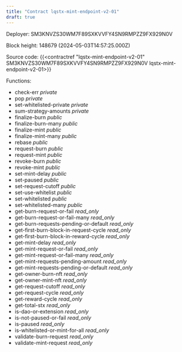 ```yaml
---
title: "Contract lqstx-mint-endpoint-v2-01"
draft: true
---
```

Deployer: SM3KNVZS30WM7F89SXKVVFY4SN9RMPZZ9FX929N0V


 



Block height: 148679 (2024-05-03T14:57:25.000Z)

Source code: {{<contractref "lqstx-mint-endpoint-v2-01" SM3KNVZS30WM7F89SXKVVFY4SN9RMPZZ9FX929N0V lqstx-mint-endpoint-v2-01>}}

Functions:

* check-err _private_
* pop _private_
* set-whitelisted-private _private_
* sum-strategy-amounts _private_
* finalize-burn _public_
* finalize-burn-many _public_
* finalize-mint _public_
* finalize-mint-many _public_
* rebase _public_
* request-burn _public_
* request-mint _public_
* revoke-burn _public_
* revoke-mint _public_
* set-mint-delay _public_
* set-paused _public_
* set-request-cutoff _public_
* set-use-whitelist _public_
* set-whitelisted _public_
* set-whitelisted-many _public_
* get-burn-request-or-fail _read_only_
* get-burn-request-or-fail-many _read_only_
* get-burn-requests-pending-or-default _read_only_
* get-first-burn-block-in-request-cycle _read_only_
* get-first-burn-block-in-reward-cycle _read_only_
* get-mint-delay _read_only_
* get-mint-request-or-fail _read_only_
* get-mint-request-or-fail-many _read_only_
* get-mint-requests-pending-amount _read_only_
* get-mint-requests-pending-or-default _read_only_
* get-owner-burn-nft _read_only_
* get-owner-mint-nft _read_only_
* get-request-cutoff _read_only_
* get-request-cycle _read_only_
* get-reward-cycle _read_only_
* get-total-stx _read_only_
* is-dao-or-extension _read_only_
* is-not-paused-or-fail _read_only_
* is-paused _read_only_
* is-whitelisted-or-mint-for-all _read_only_
* validate-burn-request _read_only_
* validate-mint-request _read_only_
